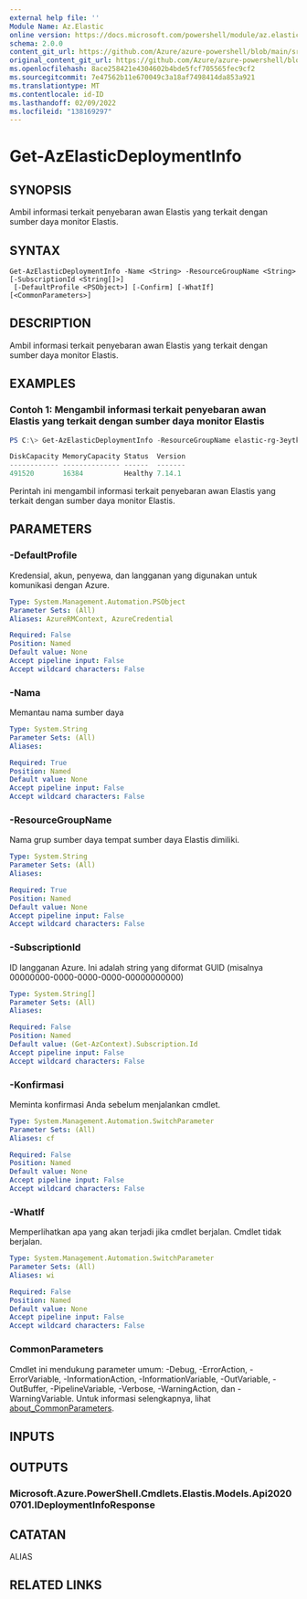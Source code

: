 ```yaml
---
external help file: ''
Module Name: Az.Elastic
online version: https://docs.microsoft.com/powershell/module/az.elastic/get-azelasticdeploymentinfo
schema: 2.0.0
content_git_url: https://github.com/Azure/azure-powershell/blob/main/src/Elastic/help/Get-AzElasticDeploymentInfo.md
original_content_git_url: https://github.com/Azure/azure-powershell/blob/main/src/Elastic/help/Get-AzElasticDeploymentInfo.md
ms.openlocfilehash: 8ace258421e4304602b4bde5fcf705565fec9cf2
ms.sourcegitcommit: 7e47562b11e670049c3a18af7498414da853a921
ms.translationtype: MT
ms.contentlocale: id-ID
ms.lasthandoff: 02/09/2022
ms.locfileid: "138169297"
---
```

# Get-AzElasticDeploymentInfo

## SYNOPSIS
Ambil informasi terkait penyebaran awan Elastis yang terkait dengan sumber daya monitor Elastis.

## SYNTAX

```
Get-AzElasticDeploymentInfo -Name <String> -ResourceGroupName <String> [-SubscriptionId <String[]>]
 [-DefaultProfile <PSObject>] [-Confirm] [-WhatIf] [<CommonParameters>]
```

## DESCRIPTION
Ambil informasi terkait penyebaran awan Elastis yang terkait dengan sumber daya monitor Elastis.

## EXAMPLES

### Contoh 1: Mengambil informasi terkait penyebaran awan Elastis yang terkait dengan sumber daya monitor Elastis
```powershell
PS C:\> Get-AzElasticDeploymentInfo -ResourceGroupName elastic-rg-3eytki -Name elastic-rhqz1v

DiskCapacity MemoryCapacity Status  Version
------------ -------------- ------  -------
491520       16384          Healthy 7.14.1
```

Perintah ini mengambil informasi terkait penyebaran awan Elastis yang terkait dengan sumber daya monitor Elastis.

## PARAMETERS

### -DefaultProfile
Kredensial, akun, penyewa, dan langganan yang digunakan untuk komunikasi dengan Azure.

```yaml
Type: System.Management.Automation.PSObject
Parameter Sets: (All)
Aliases: AzureRMContext, AzureCredential

Required: False
Position: Named
Default value: None
Accept pipeline input: False
Accept wildcard characters: False
```

### -Nama
Memantau nama sumber daya

```yaml
Type: System.String
Parameter Sets: (All)
Aliases:

Required: True
Position: Named
Default value: None
Accept pipeline input: False
Accept wildcard characters: False
```

### -ResourceGroupName
Nama grup sumber daya tempat sumber daya Elastis dimiliki.

```yaml
Type: System.String
Parameter Sets: (All)
Aliases:

Required: True
Position: Named
Default value: None
Accept pipeline input: False
Accept wildcard characters: False
```

### -SubscriptionId
ID langganan Azure.
Ini adalah string yang diformat GUID (misalnya 00000000-0000-0000-0000-00000000000)

```yaml
Type: System.String[]
Parameter Sets: (All)
Aliases:

Required: False
Position: Named
Default value: (Get-AzContext).Subscription.Id
Accept pipeline input: False
Accept wildcard characters: False
```

### -Konfirmasi
Meminta konfirmasi Anda sebelum menjalankan cmdlet.

```yaml
Type: System.Management.Automation.SwitchParameter
Parameter Sets: (All)
Aliases: cf

Required: False
Position: Named
Default value: None
Accept pipeline input: False
Accept wildcard characters: False
```

### -WhatIf
Memperlihatkan apa yang akan terjadi jika cmdlet berjalan.
Cmdlet tidak berjalan.

```yaml
Type: System.Management.Automation.SwitchParameter
Parameter Sets: (All)
Aliases: wi

Required: False
Position: Named
Default value: None
Accept pipeline input: False
Accept wildcard characters: False
```

### CommonParameters
Cmdlet ini mendukung parameter umum: -Debug, -ErrorAction, -ErrorVariable, -InformationAction, -InformationVariable, -OutVariable, -OutBuffer, -PipelineVariable, -Verbose, -WarningAction, dan -WarningVariable. Untuk informasi selengkapnya, lihat [about_CommonParameters](http://go.microsoft.com/fwlink/?LinkID=113216).

## INPUTS

## OUTPUTS

### Microsoft.Azure.PowerShell.Cmdlets.Elastis.Models.Api20200701.IDeploymentInfoResponse

## CATATAN

ALIAS

## RELATED LINKS

